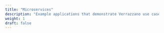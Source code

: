 ```yaml
---
title: "Microservices"
description: "Example applications that demonstrate Verrazzano use case scenarios for the following Microservices"
weight: 1
draft: false
---
```

